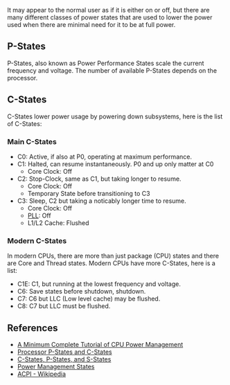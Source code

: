 It may appear to the normal user as if it is either on or off, but there are many different classes of power states that are used to lower the power used when there are minimal need for it to be at full power.

## P-States
P-States, also known as Power Performance States scale the current frequency and voltage. The number of available P-States depends on the processor.

## C-States
C-States lower power usage by powering down subsystems, here is the list of C-States:

### Main C-States
- C0: Active, if also at P0, operating at maximum performance.
- C1: Halted, can resume instantaneously. P0 and up only matter at C0
  - Core Clock: Off
- C2: Stop-Clock, same as C1, but taking longer to resume.
  - Core Clock: Off
  - Temporary State before transitioning to C3
- C3: Sleep, C2 but taking a noticably longer time to resume.
  - Core Clock: Off
  - [PLL](https://en.wikipedia.org/wiki/Phase-locked_loop): Off
  - L1/L2 Cache: Flushed

### Modern C-States
In modern CPUs, there are more than just package (CPU) states and there are Core and Thread states.
Modern CPUs have more C-States, here is a list:
- C1E: C1, but running at the lowest frequency and voltage.
- C6: Save states before shutdown, shutdown.
- C7: C6 but LLC (Low level cache) may be flushed.
- C8: C7 but LLC must be flushed.


## References
- [A Minimum Complete Tutorial of CPU Power Management](https://metebalci.com/blog/a-minimum-complete-tutorial-of-cpu-power-management-c-states-and-p-states)
- [Processor P-States and C-States](https://www.thomas-krenn.com/en/wiki/Processor_P-states_and_C-states)
- [C-States, P-States, and S-States](https://www.technikaffe.de/anleitung-32-c_states_p_states_s_states__energieverwaltung_erklaert)
- [Power Management States](https://www.techjunkie.com/power-management-states-s-state-p-state)
- [ACPI - Wikipedia](https://en.wikipedia.org/wiki/Advanced_Configuration_and_Power_Interface)
